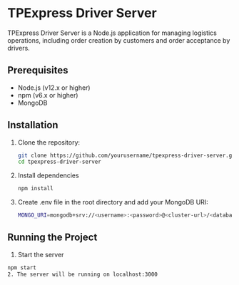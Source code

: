 # TPExpress Driver Server

TPExpress Driver Server is a Node.js application for managing logistics operations, including order creation by customers and order acceptance by drivers.

## Prerequisites

- Node.js (v12.x or higher)
- npm (v6.x or higher)
- MongoDB

## Installation

1. Clone the repository:
   ```sh
   git clone https://github.com/yourusername/tpexpress-driver-server.git
   cd tpexpress-driver-server
2. Install dependencies
   ```sh
   npm install
3. Create .env file in the root directory and add your MongoDB URI:
   ```sh
   MONGO_URI=mongodb+srv://<username>:<password>@<cluster-url>/<database>?retryWrites=true&w=majority

## Running the Project

1. Start the server
  ```sh
  npm start
2. The server will be running on localhost:3000
